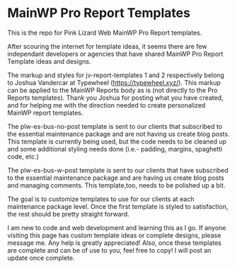 # MainWP Pro Report Templates
This is the repo for Pink Lizard Web MainWP Pro Report templates. 

After scouring the internet for template ideas, it seems there are few independant developers or agencies that have shared MainWP Pro Report Template ideas and designs. 

The markup and styles for jv-report-templates 1 and 2 respectively belong to Joshua Vandercar at Typewheel (https://typewheel.xyz/). This markup can be applied to the MainWP Reports body as is (not directly to the Pro Reports templates). Thank you Joshua for posting what you have created, and for helping me with the direction needed to create personalized MainWP report templates.

The plw-es-bus-no-post template is sent to our clients that subscribed to the essential maintenance package and are not having us create blog posts. This template is currently being used, but the code needs to be cleaned up and some additional styling needs done (i.e.- padding, margins, spaghetti code, etc.)

The plw-es-bus-w-post template is sent to our clients that have subscribed to the essential maintenance package and are having us create blog posts and managing comments. This template,too, needs to be polished up a bit.

The goal is to customize templates to use for our clients at each maintenance package level. Once the first template is styled to satisfaction, the rest should be  pretty straight forward.

I am new to code and web development and learning this as I go. If anyone visiting this page has custom template ideas or complete designs, please message me. Any help is greatly appreciated! Also, once these templates are complete and can be of use to you, feel free to copy! I will post an update once complete.